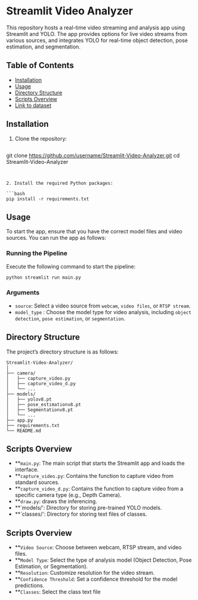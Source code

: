 # Streamlit Video Analyzer

This repository hosts a real-time video streaming and analysis app using Streamlit and YOLO. The app provides options for live video streams from various sources, and integrates YOLO for real-time object detection, pose estimation, and segmentation.

## Table of Contents


- [Installation](#installation)
- [Usage](#usage)
- [Directory Structure](#directory-structure)
- [Scripts Overview](#scripts-overview)
- [Link to dataset](#Link-to-dataset)

## Installation
1. Clone the repository:

    ```bash
  git clone https://github.com/username/Streamlit-Video-Analyzer.git
  cd Streamlit-Video-Analyzer
  ```


2. Install the required Python packages:

  ```bash
  pip install -r requirements.txt
  ```
## Usage
To start the app, ensure that you have the correct model files and video sources. You can run the app as follows:

### Running the Pipeline

Execute the following command to start the pipeline:
```bash
python streamlit run main.py
```

### Arguments

- `source`: Select a video source from `webcam`, `video files`, or `RTSP stream`.
- `model_type` : Choose the model type for video analysis, including `object detection`, `pose estimation`, or `segmentation`.

## Directory Structure
The project’s directory structure is as follows:
```
Streamlit-Video-Analyzer/
│
├── camera/
│   ├── capture_video.py
│   ├── capture_video_d.py
│   └── ...
├── models/
│   ├── yolov8.pt
│   ├── pose_estimationv8.pt
│   ├── Segmentationv8.pt
│   └── ...
├── app.py
├── requirements.txt
└── README.md
```

## Scripts Overview
- **`main.py`: The main script that starts the Streamlit app and loads the interface.
- **`capture_video.py`: Contains the function to capture video from standard sources.
- **`capture_video_d.py`: Contains the function to capture video from a specific camera type (e.g., Depth Camera).
- **`draw.py`: draws the inferencing.
- **`models/': Directory for storing pre-trained YOLO models.
- **`classes/': Directory for storing text files of classes.

## Scripts Overview

- **`Video Source`: Choose between webcam, RTSP stream, and video files.
- **`Model Type`: Select the type of analysis model (Object Detection, Pose Estimation, or Segmentation).
- **`Resolution`: Customize resolution for the video stream.
- **`Confidence Threshold`: Set a confidence threshold for the model predictions.
- **`Classes`: Select the class text file
